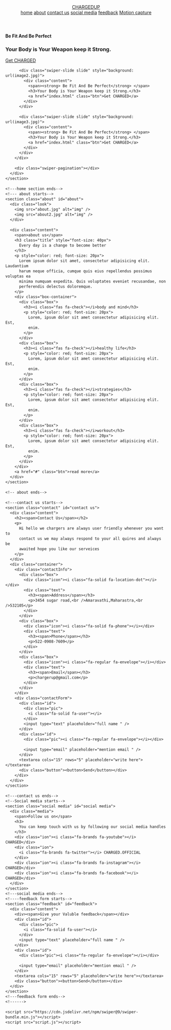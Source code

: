 <!DOCTYPE html>
<html lang="en">
  <head>
    <meta charset="UTF-8" />
    <meta http-equiv="X-UA-Compatible" content="IE=edge" />
    <meta name="viewport" content="width=device-width, initial-scale=1.0" />
    <script
      src="https://kit.fontawesome.com/107267d544.js"
      crossorigin="anonymous"
    ></script>
    <link
      rel="stylesheet"
      href="https://cdn.jsdelivr.net/npm/swiper@9/swiper-bundle.min.css"
    />
    <link rel="stylesheet" href="style.css" />
    <title>CHARGED</title>
  </head>
  <body>
    <!--- header section starts-->
    <header class="header">
      <a href="#" class="logo"><span>CHARGED</span>UP</a>
      <nav class="navbar">
        <a href="#home">home</a>
        <a href="#about">about</a>
        <a href="#contact us">contact us</a>
        <a href="#social media">social media</a>
        <a href="#feedback">feedback</a>
        <a href="motioncapture.html" class="btn">Motion capture</a>
      </nav>
    </header>
    <!--- header section ends-->
    <!---home section begins-->
    <section class="home" id="home">
      <div class="swiper home-slider">
        <div class="swiper-wrapper">
          <div class="swiper-slide slide" style="background: url(image1.jpg)">
            <div class="content">
              <span><strong> Be Fit And Be Perfect</strong> </span>
              <h3>Your Body is Your Weapon keep it Strong.</h3>
              <a href="getcharged.html" class="btn">Get CHARGED</a>
            </div>
          </div>

          <div class="swiper-slide slide" style="background: url(image2.jpg)">
            <div class="content">
              <span><strong> Be Fit And Be Perfect</strong> </span>
              <h3>Your Body is Your Weapon keep it Strong.</h3>
              <a href="index.html" class="btn">Get CHARGED</a>
            </div>
          </div>

          <div class="swiper-slide slide" style="background: url(image3.jpg)">
            <div class="content">
              <span><strong> Be Fit And Be Perfect</strong> </span>
              <h3>Your Body is Your Weapon keep it Strong.</h3>
              <a href="index.html" class="btn">Get CHARGED</a>
            </div>
          </div>
        </div>

        <div class="swiper-pagination"></div>
      </div>
    </section>

    <!---home section ends-->
    <!--- about starts-->
    <section class="about" id="about">
      <div class="look">
        <img src="about.jpg" alt="img" />
        <img src="about2.jpg" alt="img" />
      </div>

      <div class="content">
        <span>about us</span>
        <h3 class="title" style="font-size: 40px">
          Every day is a change to become better
        </h3>
        <p style="color: red; font-size: 20px">
          Lorem ipsum dolor sit amet, consectetur adipisicing elit. Laudantium
          harum neque officia, cumque quis eius repellendus possimus voluptas ea
          minima numquam expedita. Quis voluptates eveniet recusandae, non
          perferendis delectus doloremque.
        </p>
        <div class="box-container">
          <div class="box">
            <h3><i class="fas fa-check"></i>body and mind</h3>
            <p style="color: red; font-size: 20px">
              Lorem, ipsum dolor sit amet consectetur adipisicing elit. Est,
              enim.
            </p>
          </div>
          <div class="box">
            <h3><i class="fas fa-check"></i>healthy life</h3>
            <p style="color: red; font-size: 20px">
              Lorem, ipsum dolor sit amet consectetur adipisicing elit. Est,
              enim.
            </p>
          </div>
          <div class="box">
            <h3><i class="fas fa-check"></i>strategies</h3>
            <p style="color: red; font-size: 20px">
              Lorem, ipsum dolor sit amet consectetur adipisicing elit. Est,
              enim.
            </p>
          </div>
          <div class="box">
            <h3><i class="fas fa-check"></i>workout</h3>
            <p style="color: red; font-size: 20px">
              Lorem, ipsum dolor sit amet consectetur adipisicing elit. Est,
              enim.
            </p>
          </div>
        </div>
        <a href="#" class="btn">read more</a>
      </div>
    </section>

    <!-- about ends-->

    <!---contact us starts-->
    <section class="contact" id="contact us">
      <div class="content">
        <h2><span>Contact Us</span></h2>
        <p>
          Hi hello we chargers are always user friendly whenever you want to
          contact us we may always respond to your all quires and always be
          awaited hope you like our serveices
        </p>
      </div>
      <div class="container">
        <div class="contactInfo">
          <div class="box">
            <div class="icon"><i class="fa-solid fa-location-dot"></i></div>
            <div class="text">
              <h3><span>Address</span></h3>
              <p>3454 sugar road,<br />Amaravathi,Maharastra,<br />532105</p>
            </div>
          </div>
          <div class="box">
            <div class="icon"><i class="fa-solid fa-phone"></i></div>
            <div class="text">
              <h3><span>Phone</span></h3>
              <p>522-0908-7609</p>
            </div>
          </div>
          <div class="box">
            <div class="icon"><i class="fa-regular fa-envelope"></i></div>
            <div class="text">
              <h3><span>Email</span></h3>
              <p>chargerup@gmail.com</p>
            </div>
          </div>
        </div>
        <div class="contactForm">
          <div class="id">
            <div class="pic">
              <i class="fa-solid fa-user"></i>
            </div>
            <input type="text" placeholder="full name " />
          </div>
          <div class="id">
            <div class="pic"><i class="fa-regular fa-envelope"></i></div>

            <input type="email" placeholder="mention email " />
          </div>
          <textarea cols="15" rows="5" placeholder="write here"></textarea>
          <div class="button"><button>Send</button></div>
        </div>
      </div>
    </section>

    <!---contact us ends-->
    <!--Social media starts-->
    <section class="social media" id="social media">
      <div class="media">
        <span>Follow us on</span>
        <h3>
          You can keep touch with us by following our social media handles
        </h3>
        <div class="ion"><i class="fa-brands fa-youtube"></i> CHARGED</div>
        <div class="ion">
          <i class="fa-brands fa-twitter"></i> CHARGED.OFFICIAL
        </div>
        <div class="ion"><i class="fa-brands fa-instagram"></i> CHARGED</div>
        <div class="ion"><i class="fa-brands fa-facebook"></i> CHARGED</div>
      </div>
    </section>
    <!---social media ends-->
    <!----feedback form starts-->
    <section class="feedback" id="feedback">
      <div class="content">
        <div><span>Give your Valuble feedback</span></div>
        <div class="id">
          <div class="pic">
            <i class="fa-solid fa-user"></i>
          </div>
          <input type="text" placeholder="full name " />
        </div>
        <div class="id">
          <div class="pic"><i class="fa-regular fa-envelope"></i></div>

          <input type="email" placeholder="mention email " />
        </div>
        <textarea cols="15" rows="5" placeholder="write here"></textarea>
        <div class="button"><button>Send</button></div>
      </div>
    </section>
    <!---feedback form ends-->
    <!------>

    <script src="https://cdn.jsdelivr.net/npm/swiper@9/swiper-bundle.min.js"></script>
    <script src="script.js"></script>
  </body>
</html>
